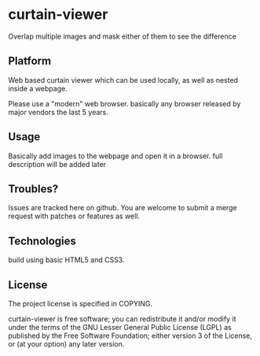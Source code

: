# curtain-viewer

Overlap multiple images and mask either of them to see the difference

## Platform

Web based curtain viewer which can be used locally, as well as nested inside a webpage. 

Please use a "modern" web browser. basically any browser released by major vendors the last 5 years.

## Usage

Basically add images to the webpage and open it in a browser. full description will be added later

## Troubles?

Issues are tracked here on github. You are welcome to submit a merge request with patches or features as well.

## Technologies

build using basic HTML5 and CSS3. 

## License

The project license is specified in COPYING.

curtain-viewer is free software; you can redistribute it and/or modify it under the terms of the GNU Lesser General Public License (LGPL) as published by the Free Software Foundation; either version 3 of the License, or (at your option) any later version.
